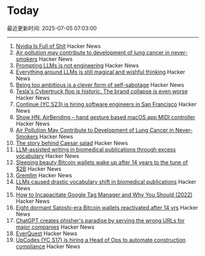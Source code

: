 # Today

最近更新时间: 2025-07-05 07:03:00

--- 
1. [Nvidia Is Full of Shit](https://blog.sebin-nyshkim.net/posts/nvidia-is-full-of-shit/) Hacker News
2. [Air pollution may contribute to development of lung cancer in never-smokers](https://today.ucsd.edu/story/air-pollution-may-contribute-to-development-of-lung-cancer-in-never-smokers-new-study-finds) Hacker News
3. [Prompting LLMs is not engineering](https://dmitriid.com/prompting-llms-is-not-engineering) Hacker News
4. [Everything around LLMs is still magical and wishful thinking](https://dmitriid.com/everything-around-llms-is-still-magical-and-wishful-thinking) Hacker News
5. [Being too ambitious is a clever form of self-sabotage](https://maalvika.substack.com/p/being-too-ambitious-is-a-clever-form) Hacker News
6. [Tesla's Cybertruck flop is historic. The brand collapse is even worse](https://www.dailykos.com/stories/2025/7/3/2331384/-Tesla-s-Cybertruck-flop-is-historic-The-brand-collapse-is-even-worse) Hacker News
7. [Continue (YC S23) is hiring software engineers in San Francisco](https://www.ycombinator.com/companies/continue/jobs) Hacker News
8. [Show HN: AirBending – hand gesture based macOS app MIDI controller](https://www.nanassound.com/products/software/airbending) Hacker News
9. [Air Pollution May Contribute to Development of Lung Cancer in Never-Smokers](https://today.ucsd.edu/story/air-pollution-may-contribute-to-development-of-lung-cancer-in-never-smokers-new-study-finds) Hacker News
10. [The story behind Caesar salad](https://www.nationalgeographic.com/travel/article/story-behind-caesar-salad) Hacker News
11. [LLM-assisted writing in biomedical publications through excess vocabulary](https://www.science.org/doi/10.1126/sciadv.adt3813) Hacker News
12. [Sleeping beauty Bitcoin wallets wake up after 14 years to the tune of $2B](https://www.marketwatch.com/story/sleeping-beauty-bitcoin-wallets-wake-up-after-14-years-to-the-tune-of-2-billion-79f1f11f) Hacker News
13. [Gremllm](https://github.com/awwaiid/gremllm) Hacker News
14. [LLMs caused drastic vocabulary shift in biomedical publications](https://www.science.org/doi/10.1126/sciadv.adt3813) Hacker News
15. [How to Incapacitate Google Tag Manager and Why You Should (2022)](https://backlit.neocities.org/incapacitate-google-tag-manager) Hacker News
16. [Eight dormant Satoshi-era Bitcoin wallets reactivated after 14 yrs](https://twitter.com/WatcherGuru/status/1941167512491864554) Hacker News
17. [ChatGPT creates phisher's paradise by serving the wrong URLs for major companies](https://www.theregister.com/2025/07/03/ai_phishing_websites/) Hacker News
18. [EverQuest](https://www.filfre.net/2025/07/everquest/) Hacker News
19. [UpCodes (YC S17) is hiring a Head of Ops to automate construction compliance](https://up.codes/careers?utm_source=HN) Hacker News
